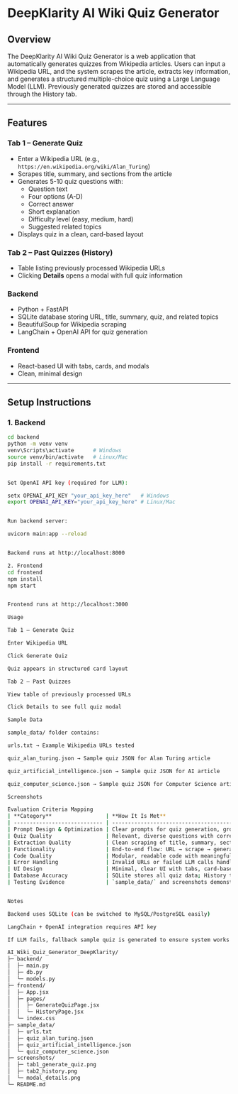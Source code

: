 # DeepKlarity AI Wiki Quiz Generator

## Overview
The DeepKlarity AI Wiki Quiz Generator is a web application that automatically generates quizzes from Wikipedia articles. Users can input a Wikipedia URL, and the system scrapes the article, extracts key information, and generates a structured multiple-choice quiz using a Large Language Model (LLM). Previously generated quizzes are stored and accessible through the History tab.

---

## Features

### Tab 1 – Generate Quiz
- Enter a Wikipedia URL (e.g., `https://en.wikipedia.org/wiki/Alan_Turing`)  
- Scrapes title, summary, and sections from the article  
- Generates 5-10 quiz questions with:
  - Question text
  - Four options (A-D)
  - Correct answer
  - Short explanation
  - Difficulty level (easy, medium, hard)
  - Suggested related topics  
- Displays quiz in a clean, card-based layout

### Tab 2 – Past Quizzes (History)
- Table listing previously processed Wikipedia URLs  
- Clicking **Details** opens a modal with full quiz information  

### Backend
- Python + FastAPI  
- SQLite database storing URL, title, summary, quiz, and related topics  
- BeautifulSoup for Wikipedia scraping  
- LangChain + OpenAI API for quiz generation  

### Frontend
- React-based UI with tabs, cards, and modals  
- Clean, minimal design  

---

## Setup Instructions

### 1. Backend

```bash
cd backend
python -m venv venv
venv\Scripts\activate      # Windows
source venv/bin/activate   # Linux/Mac
pip install -r requirements.txt


Set OpenAI API key (required for LLM):

setx OPENAI_API_KEY "your_api_key_here"   # Windows
export OPENAI_API_KEY="your_api_key_here" # Linux/Mac


Run backend server:

uvicorn main:app --reload


Backend runs at http://localhost:8000

2. Frontend
cd frontend
npm install
npm start


Frontend runs at http://localhost:3000

Usage

Tab 1 – Generate Quiz

Enter Wikipedia URL

Click Generate Quiz

Quiz appears in structured card layout

Tab 2 – Past Quizzes

View table of previously processed URLs

Click Details to see full quiz modal

Sample Data

sample_data/ folder contains:

urls.txt → Example Wikipedia URLs tested

quiz_alan_turing.json → Sample quiz JSON for Alan Turing article

quiz_artificial_intelligence.json → Sample quiz JSON for AI article

quiz_computer_science.json → Sample quiz JSON for Computer Science article

Screenshots

Evaluation Criteria Mapping
| **Category**                 | **How It Is Met**                                                                        |
| ---------------------------- | ---------------------------------------------------------------------------------------- |
| Prompt Design & Optimization | Clear prompts for quiz generation, grounded in article summary to minimize hallucination |
| Quiz Quality                 | Relevant, diverse questions with correct difficulty levels and explanations              |
| Extraction Quality           | Clean scraping of title, summary, sections, and placeholder key entities                 |
| Functionality                | End-to-end flow: URL → scrape → generate quiz → store in database → display on frontend  |
| Code Quality                 | Modular, readable code with meaningful comments and logical structure                    |
| Error Handling               | Invalid URLs or failed LLM calls handled gracefully with fallback quiz                   |
| UI Design                    | Minimal, clear UI with tabs, card-based quiz display, and modal for details              |
| Database Accuracy            | SQLite stores all quiz data; History tab retrieves entries correctly                     |
| Testing Evidence             | `sample_data/` and screenshots demonstrate functionality and robustness                  |


Notes

Backend uses SQLite (can be switched to MySQL/PostgreSQL easily)

LangChain + OpenAI integration requires API key

If LLM fails, fallback sample quiz is generated to ensure system works

AI_Wiki_Quiz_Generator_DeepKlarity/
├─ backend/
│  ├─ main.py
│  ├─ db.py
│  └─ models.py
├─ frontend/
│  ├─ App.jsx
│  ├─ pages/
│  │  ├─ GenerateQuizPage.jsx
│  │  └─ HistoryPage.jsx
│  └─ index.css
├─ sample_data/
│  ├─ urls.txt
│  ├─ quiz_alan_turing.json
│  ├─ quiz_artificial_intelligence.json
│  └─ quiz_computer_science.json
├─ screenshots/
│  ├─ tab1_generate_quiz.png
│  ├─ tab2_history.png
│  └─ modal_details.png
└─ README.md
